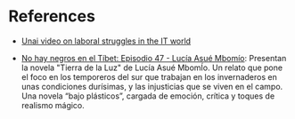 # References

- [Unai video on laboral struggles in the IT world](https://yewtu.be/watch?v=rGD8ZA09-O4)

- [No hay negros en el Tíbet: Episodio 47 - Lucía Asué Mbomío](https://omny.fm/shows/no-hay-negros-en-el-t-bet/episodio-47-luc-a-asu-mbom-o): Presentan la novela "Tierra de la Luz" de Lucía Asué MbomÍo. Un relato que pone el foco en los temporeros del sur que trabajan en los invernaderos en unas condiciones durísimas, y las injusticias que se viven en el campo. Una novela “bajo plásticos”, cargada de emoción, crítica y toques de realismo mágico.
